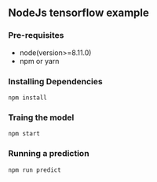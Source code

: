 ## NodeJs tensorflow example

### Pre-requisites

- node(version>=8.11.0)
- npm or yarn

### Installing Dependencies

```
npm install
```

### Traing the model

```
npm start
```

### Running a prediction

```
npm run predict
```
